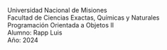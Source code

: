 Universidad Nacional de Misiones  
Facultad de Ciencias Exactas, Químicas y Naturales  
Programación Orientada a Objetos II  
Alumno: Rapp Luis  
Año: 2024
